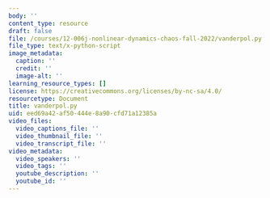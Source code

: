 ```yaml
---
body: ''
content_type: resource
draft: false
file: /courses/12-006j-nonlinear-dynamics-chaos-fall-2022/vanderpol.py
file_type: text/x-python-script
image_metadata:
  caption: ''
  credit: ''
  image-alt: ''
learning_resource_types: []
license: https://creativecommons.org/licenses/by-nc-sa/4.0/
resourcetype: Document
title: vanderpol.py
uid: eed69a42-af50-444e-8a90-cfd71a12385a
video_files:
  video_captions_file: ''
  video_thumbnail_file: ''
  video_transcript_file: ''
video_metadata:
  video_speakers: ''
  video_tags: ''
  youtube_description: ''
  youtube_id: ''
---
```

